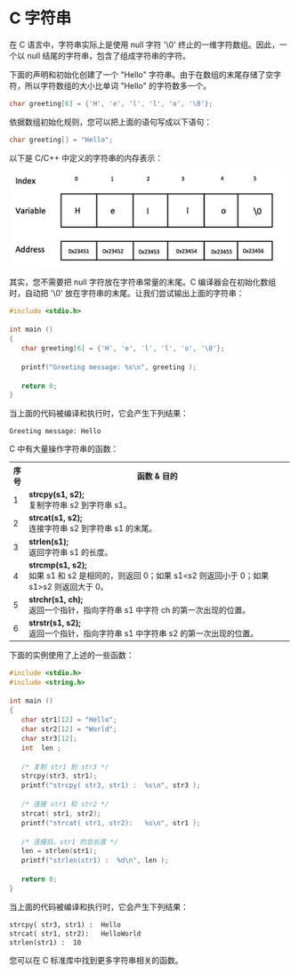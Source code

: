 # C 字符串

在 C 语言中，字符串实际上是使用 null 字符 '\0' 终止的一维字符数组。因此，一个以 null 结尾的字符串，包含了组成字符串的字符。

下面的声明和初始化创建了一个 "Hello" 字符串。由于在数组的末尾存储了空字符，所以字符数组的大小比单词 "Hello" 的字符数多一个。

```c
char greeting[6] = {'H', 'e', 'l', 'l', 'o', '\0'};
```

依据数组初始化规则，您可以把上面的语句写成以下语句：

```c
char greeting[] = "Hello";
```
以下是 C/C++ 中定义的字符串的内存表示：

![C/C++ 中的字符串表示](images/c-strings/string_representation.jpg)

其实，您不需要把 null 字符放在字符串常量的末尾。C 编译器会在初始化数组时，自动把 '\0' 放在字符串的末尾。让我们尝试输出上面的字符串：

```c
#include <stdio.h>

int main ()
{
   char greeting[6] = {'H', 'e', 'l', 'l', 'o', '\0'};

   printf("Greeting message: %s\n", greeting );

   return 0;
}
```

当上面的代码被编译和执行时，它会产生下列结果：

```
Greeting message: Hello
```
C 中有大量操作字符串的函数：

</p> <table > <tr><th style="width:5%">序号</th><th>函数 &amp; 目的</th></tr> <tr><td>1</td><td><b>strcpy(s1, s2);</b><br />复制字符串 s2 到字符串 s1。</td></tr> <tr><td>2</td><td><b>strcat(s1, s2);</b><br />连接字符串 s2 到字符串 s1 的末尾。</td></tr> <tr><td>3</td><td><b>strlen(s1);</b><br />返回字符串 s1 的长度。</td></tr> <tr><td>4</td><td><b>strcmp(s1, s2);</b><br />如果 s1 和 s2 是相同的，则返回 0；如果 s1&lt;s2 则返回小于 0；如果 s1&gt;s2 则返回大于 0。</td></tr> <tr><td>5</td><td><b>strchr(s1, ch);</b><br />返回一个指针，指向字符串 s1 中字符 ch 的第一次出现的位置。</td></tr> <tr><td>6</td><td><b>strstr(s1, s2);</b><br />返回一个指针，指向字符串 s1 中字符串 s2 的第一次出现的位置。</td></tr> </table> <p>

下面的实例使用了上述的一些函数：

```c
#include <stdio.h>
#include <string.h>

int main ()
{
   char str1[12] = "Hello";
   char str2[12] = "World";
   char str3[12];
   int  len ;

   /* 复制 str1 到 str3 */
   strcpy(str3, str1);
   printf("strcpy( str3, str1) :  %s\n", str3 );

   /* 连接 str1 和 str2 */
   strcat( str1, str2);
   printf("strcat( str1, str2):   %s\n", str1 );

   /* 连接后，str1 的总长度 */
   len = strlen(str1);
   printf("strlen(str1) :  %d\n", len );

   return 0;
}
```

当上面的代码被编译和执行时，它会产生下列结果：

```
strcpy( str3, str1) :  Hello
strcat( str1, str2):   HelloWorld
strlen(str1) :  10
```
您可以在 C 标准库中找到更多字符串相关的函数。
